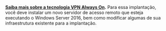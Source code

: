 **[Saiba mais sobre a tecnologia VPN Always On](../vpn/always-on-vpn/always-on-vpn-technology-overview.md).** Para essa implantação, você deve instalar um novo servidor de acesso remoto que esteja executando o Windows Server 2016, bem como modificar algumas de sua infraestrutura existente para a implantação.